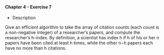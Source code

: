#### Chapter 4 - Exercise 7 
* Description

Give an efficient algorithm to take the array of citation counts (each count
is a non-negative integer) of a researcher’s papers, and compute the researcher’s
h-index. By definition, a scientist has index h if h of his or her n papers have
been cited at least h times, while the other n−h papers each have no more than
h citations.
